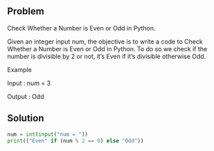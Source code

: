 ## Problem

Check Whether a Number is Even or Odd in Python.

Given an integer input num, the objective is to write a code to Check Whether a Number is Even or Odd in Python. To do so we check if the number is divisible by 2 or not, it’s Even if it’s divisible otherwise Odd.

Example 

Input : num = 3

Output : Odd 

## Solution
````python
num = int(input("num = "))
print(("Even" if (num % 2 == 0) else "Odd"))
